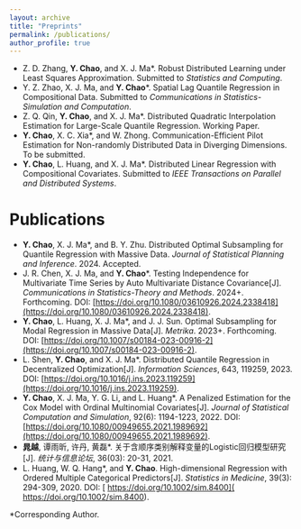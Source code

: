 ```yaml
---
layout: archive
title: "Preprints"
permalink: /publications/
author_profile: true
---
```

- Z. D. Zhang, **Y. Chao**, and X. J. Ma\*. Robust Distributed Learning under Least Squares Approximation. Submitted to _Statistics and Computing_.
- Y. Z. Zhao, X. J. Ma, and **Y. Chao**\*. Spatial Lag Quantile Regression in Compositional Data. Submitted to _Communications in Statistics-Simulation and Computation_.
- Z. Q. Qin, **Y. Chao**, and X. J. Ma\*. Distributed Quadratic Interpolation Estimation for Large-Scale Quantile Regression. Working Paper.
- **Y. Chao**, X. C. Xia\*, and W. Zhong. Communication-Efficient Pilot Estimation for Non-randomly Distributed Data in Diverging Dimensions. To be submitted.
- **Y. Chao**, L. Huang, and X. J. Ma\*. Distributed Linear Regression with Compositional Covariates. Submitted to _IEEE Transactions on Parallel and Distributed Systems_. 


Publications
======
- **Y. Chao**, X. J. Ma\*, and B. Y. Zhu. Distributed Optimal Subsampling for Quantile Regression with Massive Data. _Journal of Statistical Planning and Inference_. 2024. Accepted.
- J. R. Chen, X. J. Ma, and **Y. Chao**\*. Testing Independence for Multivariate Time Series by Auto Multivariate Distance Covariance[J].  _Communications in Statistics-Theory and Methods_. 2024+. Forthcoming. DOI: [https://doi.org/10.1080/03610926.2024.2338418](https://doi.org/10.1080/03610926.2024.2338418).
- **Y. Chao**, L. Huang, X. J. Ma\*, and J. J. Sun. Optimal Subsampling for Modal Regression in Massive Data[J]. _Metrika_. 2023+. Forthcoming. DOI: [https://doi.org/10.1007/s00184-023-00916-2](https://doi.org/10.1007/s00184-023-00916-2).
- L. Shen, **Y. Chao**, and X. J. Ma\*. Distributed Quantile Regression in Decentralized Optimization[J]. *Information Sciences*, 643, 119259, 2023. 
DOI: [https://doi.org/10.1016/j.ins.2023.119259](https://doi.org/10.1016/j.ins.2023.119259). 
- **Y. Chao**, X. J. Ma, Y. G. Li, and L. Huang\*. A Penalized Estimation for the Cox Model with Ordinal Multinomial Covariates[J]. *Journal of Statistical Computation and Simulation*, 92(6): 1194-1223, 2022. DOI: [https://doi.org/10.1080/00949655.2021.1989692](https://doi.org/10.1080/00949655.2021.1989692).
- **晁越**, 谭雨昕, 许丹, 黄磊\*. 关于含顺序类别解释变量的Logistic回归模型研究[J]. *统计与信息论坛*, 36(03): 20-31, 2021. 
- L. Huang, W. Q. Hang\*, and **Y. Chao**. High-dimensional Regression with Ordered Multiple Categorical Predictors[J]. *Statistics in Medicine*, 39(3): 294-309, 2020. DOI: [ https://doi.org/10.1002/sim.8400]( https://doi.org/10.1002/sim.8400).



\*Corresponding Author.
   

